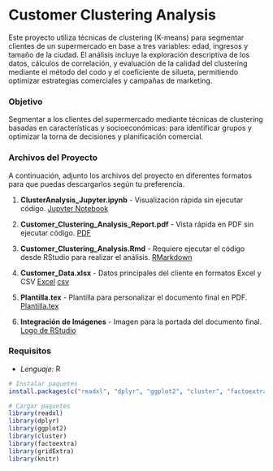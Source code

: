 <p align="center">
    <h1>Customer Clustering Analysis</h1>
</p>

Este proyecto utiliza técnicas de clustering (K-means) para segmentar clientes de un supermercado en base a tres variables: edad, ingresos y tamaño de la ciudad. El análisis incluye la exploración descriptiva de los datos, cálculos de correlación, y evaluación de la calidad del clustering mediante el método del codo y el coeficiente de silueta, permitiendo optimizar estrategias comerciales y campañas de marketing.

### Objetivo 

Segmentar a los clientes del supermercado mediante técnicas de clustering basadas en características y socioeconómicas: para identificar grupos y optimizar la torna de decisiones y planificación comercial. 

### Archivos del Proyecto

A continuación, adjunto los archivos del proyecto en diferentes formatos para que puedas descargarlos según tu preferencia.

1. **ClusterAnalysis_Jupyter.ipynb** - Visualización rápida sin ejecutar código. [Jupyter Notebook](https://github.com/edinvalle/Cluster-Analysis/blob/main/ClientClusterAnalysis1/ClusterAnalysis_Jupyter.ipynb)

2. **Customer_Clustering_Analysis_Report.pdf** - Vista rápida en PDF sin ejecutar código. [PDF](https://github.com/edinvalle/Cluster-Analysis/blob/main/ClientClusterAnalysis1/Customer_Clustering_Analysis.pdf)

3. **Customer_Clustering_Analysis.Rmd** - Requiere ejecutar el código desde RStudio para realizar el análisis. [RMarkdown](https://github.com/edinvalle/Cluster-Analysis/blob/main/ClientClusterAnalysis1/Customer_Clustering_Analysis.Rmd)

4. **Customer_Data.xlsx** - Datos principales del cliente en formatos Excel y CSV [Excel](https://github.com/edinvalle/Cluster-Analysis/blob/main/ClientClusterAnalysis1/Customer_Data.xlsx) [csv](https://github.com/edinvalle/Cluster-Analysis/blob/main/ClientClusterAnalysis1/Customer_Data.csv )

5. **Plantilla.tex** - Plantilla para personalizar el documento final en PDF. [Plantilla.tex](https://github.com/edinvalle/Cluster-Analysis/blob/main/ClientClusterAnalysis1/Plantilla.tex)

6. **Integración de Imágenes** - Imagen para la portada del documento final. [Logo de RStudio](https://github.com/edinvalle/Cluster-Analysis/blob/main/ClientClusterAnalysis1/images.png )

  
### Requisitos 
- *Lenguaje:* R
```r
# Instalar paquetes
install.packages(c("readxl", "dplyr", "ggplot2", "cluster", "factoextra", "gridExtra", "knitr"))

# Cargar paquetes
library(readxl)
library(dplyr)
library(ggplot2)
library(cluster)
library(factoextra)
library(gridExtra)
library(knitr)
```


